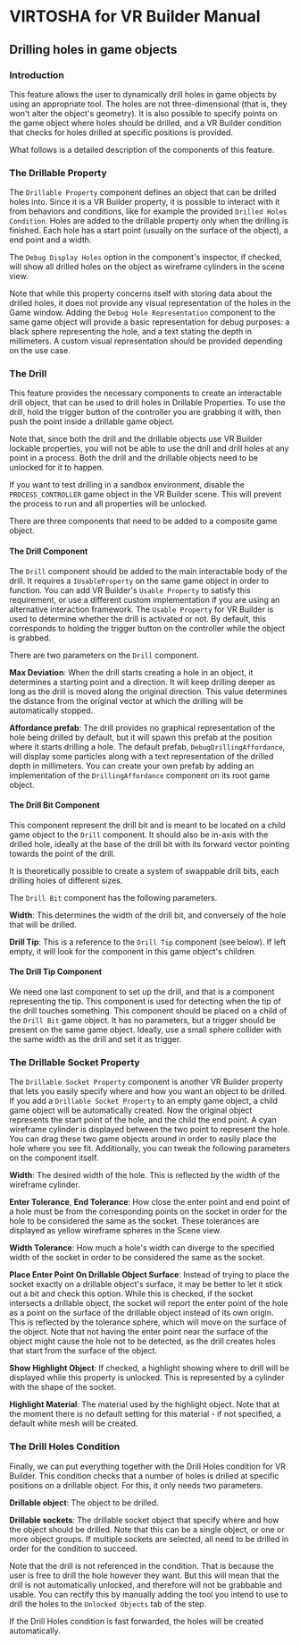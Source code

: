 # VIRTOSHA for VR Builder Manual

## Drilling holes in game objects

### Introduction
This feature allows the user to dynamically drill holes in game objects by using an appropriate tool. The holes are not three-dimensional (that is, they won't alter the object's geometry). It is also possible to specify points on the game object where holes should be drilled, and a VR Builder condition that checks for holes drilled at specific positions is provided.

What follows is a detailed description of the components of this feature.

### The Drillable Property
The `Drillable Property` component defines an object that can be drilled holes into. Since it is a VR Builder property, it is possible to interact with it from behaviors and conditions, like for example the provided `Drilled Holes Condition`.
Holes are added to the drillable property only when the drilling is finished. Each hole has a start point (usually on the surface of the object), a end point and a width.

The `Debug Display Holes` option in the component's inspector, if checked, will show all drilled holes on the object as wireframe cylinders in the scene view.

Note that while this property concerns itself with storing data about the drilled holes, it does not provide any visual representation of the holes in the Game window. Adding the `Debug Hole Representation` component to the same game object will provide a basic representation for debug purposes: a black sphere representing the hole, and a text stating the depth in millimeters. A custom visual representation should be provided depending on the use case.

### The Drill
This feature provides the necessary components to create an interactable drill object, that can be used to drill holes in Drillable Properties. To use the drill, hold the trigger button of the controller you are grabbing it with, then push the point inside a drillable game object.

Note that, since both the drill and the drillable objects use VR Builder lockable properties, you will not be able to use the drill and drill holes at any point in a process. Both the drill and the drillable objects need to be unlocked for it to happen.

If you want to test drilling in a sandbox environment, disable the `PROCESS_CONTROLLER` game object in the VR Builder scene. This will prevent the process to run and all properties will be unlocked.

There are three components that need to be added to a composite game object.

#### The Drill Component
The `Drill` component should be added to the main interactable body of the drill. It requires a `IUsableProperty` on the same game object in order to function. You can add VR Builder's `Usable Property` to satisfy this requirement, or use a different custom implementation if you are using an alternative interaction framework. The `Usable Property` for VR Builder is used to determine whether the drill is activated or not. By default, this corresponds to holding the trigger button on the controller while the object is grabbed.

There are two parameters on the `Drill` component.

**Max Deviation**: When the drill starts creating a hole in an object, it determines a starting point and a direction. It will keep drilling deeper as long as the drill is moved along the original direction. This value determines the distance from the original vector at which the drilling will be automatically stopped.

**Affordance prefab**: The drill provides no graphical representation of the hole being drilled by default, but it will spawn this prefab at the position where it starts drilling a hole. The default prefab, `DebugDrillingAffordance`, will display some particles along with a text representation of the drilled depth in millimeters. You can create your own prefab by adding an implementation of the `DrillingAffordance` component on its root game object.

#### The Drill Bit Component
This component represent the drill bit and is meant to be located on a child game object to the `Drill` component. It should also be in-axis with the drilled hole, ideally at the base of the drill bit with its forward vector pointing towards the point of the drill.

It is theoretically possible to create a system of swappable drill bits, each drilling holes of different sizes.

The `Drill Bit` component has the following parameters.

**Width**: This determines the width of the drill bit, and conversely of the hole that will be drilled.

**Drill Tip**: This is a reference to the `Drill Tip` component (see below). If left empty, it will look for the component in this game object's children.

#### The Drill Tip Component
We need one last component to set up the drill, and that is a component representing the tip. This component is used for detecting when the tip of the drill touches something. This component should be placed on a child of the `Drill Bit` game object. It has no parameters, but a trigger should be present on the same game object. Ideally, use a small sphere collider with the same width as the drill and set it as trigger.

### The Drillable Socket Property
The `Drillable Socket Property` component is another VR Builder property that lets you easily specify where and how you want an object to be drilled.
If you add a `Drillable Socket Property` to an empty game object, a child game object will be automatically created. Now the original object represents the start point of the hole, and the child the end point. A cyan wireframe cylinder is displayed between the two point to represent the hole.
You can drag these two game objects around in order to easily place the hole where you see fit. Additionally, you can tweak the following parameters on the component itself.

**Width**: The desired width of the hole. This is reflected by the width of the wireframe cylinder.

**Enter Tolerance**, **End Tolerance**: How close the enter point and end point of a hole must be from the corresponding points on the socket in order for the hole to be considered the same as the socket. These tolerances are displayed as yellow wireframe spheres in the Scene view.

**Width Tolerance**: How much a hole's width can diverge to the specified width of the socket in order to be considered the same as the socket.

**Place Enter Point On Drillable Object Surface**: Instead of trying to place the socket exactly on a drillable object's surface, it may be better to let it stick out a bit and check this option. While this is checked, if the socket intersects a drillable object, the socket will report the enter point of the hole as a point on the surface of the drillable object instead of its own origin. This is reflected by the tolerance sphere, which will move on the surface of the object.
Note that not having the enter point near the surface of the object might cause the hole not to be detected, as the drill creates holes that start from the surface of the object.

**Show Highlight Object**: If checked, a highlight showing where to drill will be displayed while this property is unlocked. This is represented by a cylinder with the shape of the socket.

**Highlight Material**: The material used by the highlight object. Note that at the moment there is no default setting for this material - if not specified, a default white mesh will be created.

### The Drill Holes Condition
Finally, we can put everything together with the Drill Holes condition for VR Builder. This condition checks that a number of holes is drilled at specific positions on a drillable object. For this, it only needs two parameters.

**Drillable object**: The object to be drilled.

**Drillable sockets**: The drillable socket object that specify where and how the object should be drilled. Note that this can be a single object, or one or more object groups. If multiple sockets are selected, all need to be drilled in order for the condition to succeed.

Note that the drill is not referenced in the condition. That is because the user is free to drill the hole however they want. But this will mean that the drill is not automatically unlocked, and therefore will not be grabbable and usable. You can rectify this by manually adding the tool you intend to use to drill the holes to the `Unlocked Objects` tab of the step.

If the Drill Holes condition is fast forwarded, the holes will be created automatically.